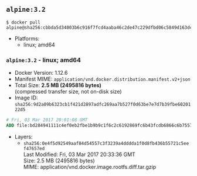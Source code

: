 ## `alpine:3.2`

```console
$ docker pull alpine@sha256:cbbda5d34003b6c916f7fcd4aaba46c2de47c229dfbd06c5849d163dcf99d35e
```

-	Platforms:
	-	linux; amd64

### `alpine:3.2` - linux; amd64

-	Docker Version: 1.12.6
-	Manifest MIME: `application/vnd.docker.distribution.manifest.v2+json`
-	Total Size: **2.5 MB (2495816 bytes)**  
	(compressed transfer size, not on-disk size)
-	Image ID: `sha256:9d2a09b6323cb1f421d2897adfc269aa7b527f0d63be7e7d7b39fbe6020122d5`

```dockerfile
# Fri, 03 Mar 2017 20:01:08 GMT
ADD file:bd284941111c4ef0eb2fbe1b9b9c1f6c2c6192869fc6b43fcdb6866c6b755739 in / 
```

-	Layers:
	-	`sha256:0e4f5d92549aaf84d54557c3f3239a4dddda1f0d8fb436b55721c5eef47657ed`  
		Last Modified: Fri, 03 Mar 2017 20:33:36 GMT  
		Size: 2.5 MB (2495816 bytes)  
		MIME: application/vnd.docker.image.rootfs.diff.tar.gzip
